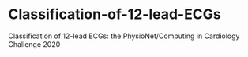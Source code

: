 # Classification-of-12-lead-ECGs
Classification of 12-lead ECGs: the PhysioNet/Computing in Cardiology Challenge 2020
